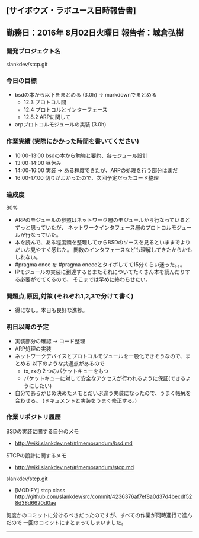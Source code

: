 

[サイボウズ・ラボユース日時報告書]
---------------------------------------------------------------------------
勤務日：2016年 8月02日火曜日
報告者：城倉弘樹
---------------------------------------------------------------------------
### 開発プロジェクト名
 slankdev/stcp.git


### 今日の目標

 - bsdの本から以下をまとめる (3.0h) -> markdownでまとめる 
      - 12.3 プロトコル間
      - 12.4 プロトコルとインターフェース
      - 12.8.2 ARPに関して
 - arpプロトコルモジュールの実装 (3.0h)


### 作業実績 (実際にかかった時間を書いてください)

 - 10:00-13:00 bsdの本から勉強と要約、各モジュール設計
 - 13:00-14:00 昼休み
 - 14:00-16:00 実装 -> ある程度できたが、ARPの処理を行う部分はまだ
 - 16:00-17:00 切りがよかったので、次回予定だったコード整理



### 達成度

80%

 - ARPのモジュールの参照はネットワーク層のモジュールから行なっているとずっと思っていたが、
   ネットワークインタフェース層のプロトコルモジュールが行なっていた。
 - 本を読んで、ある程度頭を整理してからBSDのソースを見るといままでよりだいぶ見やすく感じた。
   関数のインタフェースなども理解してきたからかもしれない。
 - #pragma once を #pragma oneceとタイポしてて15分くらい迷った。。。
 - IPモジュールの実装に到達するとまたそれについてたくさん本を読んだりする必要がでてくるので、
   そこまでは早めに終わらせたい。



### 問題点,原因,対策 (それぞれ1,2,3で分けて書く)

 - 得になし。本日も良好な進捗。



### 明日以降の予定
 
 - 実装部分の確認 -> コード整理
 - ARP処理の実装
 - ネットワークデバイスとプロトコルモジュールを一般化できそうなので、まとめる
   以下のような共通点があるので
     - tx, rxの２つのパケットキューをもつ
	 - パケットキューに対して安全なアクセスが行われるように保証(できるようにしたい)
 - 自分であらかじめ決めたメモとだいぶ違う実装になったので、うまく帳尻を合わせる。 
   (ドキュメントと実装をうまく修正する。)





### 作業リポジトリ履歴


BSDの実装に関する自分のメモ
 - http://wiki.slankdev.net/#!memorandum/bsd.md


STCPの設計に関するメモ
 - http://wiki.slankdev.net/#!memorandum/stcp.md


slankdev/stcp.git
 - [MODIFY] stcp class
    http://github.com/slankdev/src/commit/4236376af7ef8a0d37d4becdf528d38d6620d0ae

何度かのコミットに分けるべきだったのですが、すべての作業が同時進行で進んだので
一回のコミットにまとまってしまいました。


---------------------------------------------------------------------------
